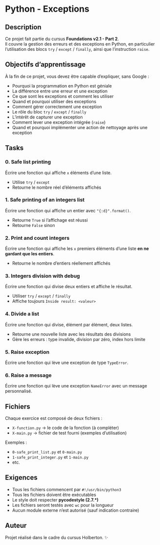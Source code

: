 # Python - Exceptions

## Description
Ce projet fait partie du cursus **Foundations v2.1 - Part 2**.  
Il couvre la gestion des erreurs et des exceptions en Python, en particulier l’utilisation des blocs `try` / `except` / `finally`, ainsi que l’instruction `raise`.

## Objectifs d’apprentissage
À la fin de ce projet, vous devez être capable d’expliquer, sans Google :
- Pourquoi la programmation en Python est géniale
- La différence entre une erreur et une exception
- Ce que sont les exceptions et comment les utiliser
- Quand et pourquoi utiliser des exceptions
- Comment gérer correctement une exception
- Le rôle du bloc `try` / `except` / `finally`
- L’intérêt de capturer une exception
- Comment lever une exception intégrée (`raise`)
- Quand et pourquoi implémenter une action de nettoyage après une exception

## Tasks

### 0. Safe list printing
Écrire une fonction qui affiche `x` éléments d’une liste.  
- Utilise `try` / `except`  
- Retourne le nombre réel d’éléments affichés  

### 1. Safe printing of an integers list
Écrire une fonction qui affiche un entier avec `"{:d}".format()`.  
- Retourne `True` si l’affichage est réussi  
- Retourne `False` sinon  

### 2. Print and count integers
Écrire une fonction qui affiche les `x` premiers éléments d’une liste **en ne gardant que les entiers**.  
- Retourne le nombre d’entiers réellement affichés  

### 3. Integers division with debug
Écrire une fonction qui divise deux entiers et affiche le résultat.  
- Utiliser `try` / `except` / `finally`  
- Affiche toujours `Inside result: <valeur>`  

### 4. Divide a list
Écrire une fonction qui divise, élément par élément, deux listes.  
- Retourne une nouvelle liste avec les résultats des divisions  
- Gère les erreurs : type invalide, division par zéro, index hors limite  

### 5. Raise exception
Écrire une fonction qui lève une exception de type `TypeError`.  

### 6. Raise a message
Écrire une fonction qui lève une exception `NameError` avec un message personnalisé.  

## Fichiers
Chaque exercice est composé de deux fichiers :
- `X-function.py` → le code de la fonction (à compléter)  
- `X-main.py` → fichier de test fourni (exemples d’utilisation)  

Exemples :
- `0-safe_print_list.py` et `0-main.py`  
- `1-safe_print_integer.py` et `1-main.py`  
- etc.

## Exigences
- Tous les fichiers commencent par `#!/usr/bin/python3`
- Tous les fichiers doivent être exécutables
- Le style doit respecter **pycodestyle (2.7.\*)**
- Les fichiers seront testés avec `wc` pour la longueur
- Aucun module externe n’est autorisé (sauf indication contraire)

## Auteur
Projet réalisé dans le cadre du cursus Holberton. ✨